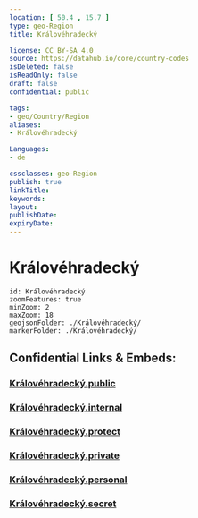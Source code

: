 ```yaml
---
location: [ 50.4 , 15.7 ] 
type: geo-Region
title: Královéhradecký

license: CC BY-SA 4.0
source: https://datahub.io/core/country-codes
isDeleted: false
isReadOnly: false
draft: false
confidential: public

tags:
- geo/Country/Region
aliases:
- Královéhradecký

Languages:
- de

cssclasses: geo-Region
publish: true
linkTitle: 
keywords: 
layout: 
publishDate: 
expiryDate: 
---
```


# Královéhradecký

```leaflet
id: Královéhradecký
zoomFeatures: true 
minZoom: 2 
maxZoom: 18
geojsonFolder: ./Královéhradecký/
markerFolder: ./Královéhradecký/
```


## Confidential Links & Embeds: 

### [Královéhradecký.public](/_public/\Earth\Continent\Europe\Europe~Central\Czech_Republic\regions~Czech_RepublicKrálovéhradecký.public.md) 

### [Královéhradecký.internal](/_internal/\Earth\Continent\Europe\Europe~Central\Czech_Republic\regions~Czech_RepublicKrálovéhradecký.internal.md) 

### [Královéhradecký.protect](/_protect/\Earth\Continent\Europe\Europe~Central\Czech_Republic\regions~Czech_RepublicKrálovéhradecký.protect.md) 

### [Královéhradecký.private](/_private/\Earth\Continent\Europe\Europe~Central\Czech_Republic\regions~Czech_RepublicKrálovéhradecký.private.md) 

### [Královéhradecký.personal](/_personal/\Earth\Continent\Europe\Europe~Central\Czech_Republic\regions~Czech_RepublicKrálovéhradecký.personal.md) 

### [Královéhradecký.secret](/_secret/\Earth\Continent\Europe\Europe~Central\Czech_Republic\regions~Czech_RepublicKrálovéhradecký.secret.md)

